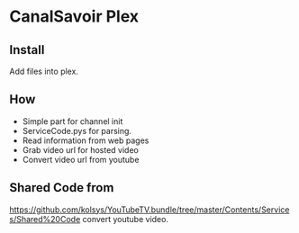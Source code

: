 # CanalSavoir Plex

## Install
Add files into plex.

## How

- Simple part for channel init
- ServiceCode.pys for parsing.
 - Read information from web pages
 - Grab video url for hosted video
 - Convert video url from youtube

## Shared Code from
https://github.com/kolsys/YouTubeTV.bundle/tree/master/Contents/Services/Shared%20Code convert youtube video.
